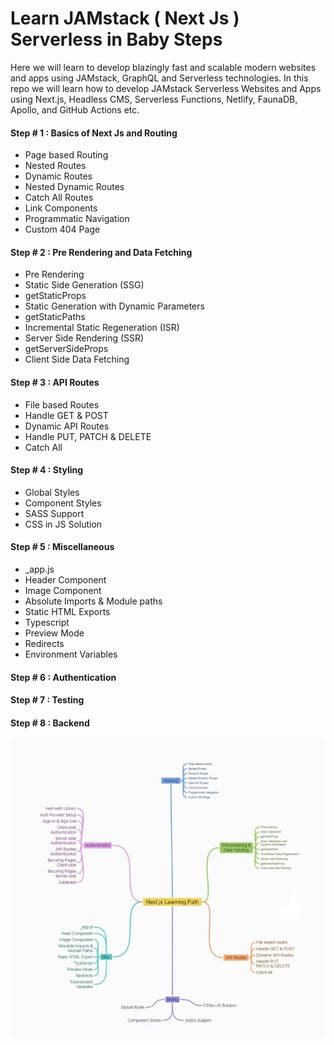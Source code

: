 # Learn JAMstack ( Next Js ) Serverless in Baby Steps

Here we will learn to develop blazingly fast and scalable modern websites and apps using JAMstack, GraphQL and Serverless technologies. In this repo we will learn how to develop JAMstack Serverless Websites and Apps using Next.js, Headless CMS, Serverless Functions, Netlify, FaunaDB, Apollo, and GitHub Actions etc.

#### Step # 1 : Basics of Next Js and Routing

<ul>
  <li>Page based Routing</li>
  <li>Nested Routes</li>
  <li>Dynamic Routes</li>
  <li>Nested Dynamic Routes</li>
  <li>Catch All Routes</li>
  <li>Link Components</li>
  <li>Programmatic Navigation</li>
  <li>Custom 404 Page</li>
</ul>

#### Step # 2 : Pre Rendering and Data Fetching

<ul>
  <li>Pre Rendering</li>
  <li>Static Side Generation (SSG)</li>
  <li>getStaticProps</li>
  <li>Static Generation with Dynamic Parameters</li>
  <li>getStaticPaths</li>
  <li>Incremental Static Regeneration (ISR)</li>
  <li>Server Side Rendering (SSR)</li>
  <li>getServerSideProps</li>
  <li>Client Side Data Fetching</li>
</ul>

#### Step # 3 : API Routes

<ul>
  <li>File based Routes</li>
  <li>Handle GET & POST</li>
  <li>Dynamic API Routes</li>
  <li>Handle PUT, PATCH & DELETE</li>
  <li>Catch All</li>
</ul>

#### Step # 4 : Styling

<ul>
  <li>Global Styles</li>
  <li>Component Styles</li>
  <li>SASS Support</li>
  <li>CSS in JS Solution</li>
</ul>

#### Step # 5 : Miscellaneous

<ul>
  <li>_app.js</li>
  <li>Header Component</li>
  <li>Image Component</li>
  <li>Absolute Imports & Module paths</li>
  <li>Static HTML Exports</li>
  <li>Typescript</li>
  <li>Preview Mode</li>
  <li>Redirects</li>
  <li>Environment Variables</li>
</ul>

#### Step # 6 : Authentication

#### Step # 7 : Testing

#### Step # 8 : Backend

<img src="./Next.jpg" />
